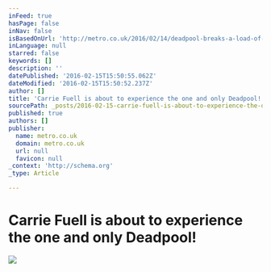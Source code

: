 ```yaml
---
inFeed: true
hasPage: false
inNav: false
isBasedOnUrl: 'http://metro.co.uk/2016/02/14/deadpool-breaks-a-load-of-box-office-records-5681180/?ito=facebook'
inLanguage: null
starred: false
keywords: []
description: ''
datePublished: '2016-02-15T15:50:55.062Z'
dateModified: '2016-02-15T15:50:52.237Z'
author: []
title: 'Carrie Fuell is about to experience the one and only Deadpool!'
sourcePath: _posts/2016-02-15-carrie-fuell-is-about-to-experience-the-one-and-only-deadpoo.md
published: true
authors: []
publisher:
  name: metro.co.uk
  domain: metro.co.uk
  url: null
  favicon: null
_context: 'http://schema.org'
_type: Article

---
```

# Carrie Fuell is about to experience the one and only Deadpool!
![](https://s3-us-west-2.amazonaws.com/the-grid-img/p/aad8142956aa8d2ae91a9f7428c98ff0d95d691d.gif)